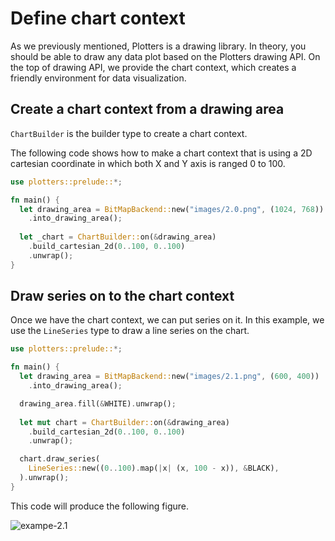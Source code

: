 # Define chart context

As we previously mentioned, Plotters is a drawing library. In theory, you should be able to draw any data plot based on the Plotters drawing API. On the top of drawing API, we provide the chart context, which creates a friendly environment for data visualization.

## Create a chart context from a drawing area

`ChartBuilder` is the builder type to create a chart context.

The following code shows how to make a chart context that is using a 
2D cartesian coordinate in which both X and Y axis is ranged 0 to 100.

```rust
use plotters::prelude::*;

fn main() {
  let drawing_area = BitMapBackend::new("images/2.0.png", (1024, 768))
    .into_drawing_area();
  
  let _chart = ChartBuilder::on(&drawing_area)
    .build_cartesian_2d(0..100, 0..100)
    .unwrap();
}
```

## Draw series on to the chart context

Once we have the chart context, we can put series on it. 
In this example, we use the `LineSeries` type to draw a line series on the
chart. 

```rust
use plotters::prelude::*;

fn main() {
  let drawing_area = BitMapBackend::new("images/2.1.png", (600, 400))
    .into_drawing_area();

  drawing_area.fill(&WHITE).unwrap();
  
  let mut chart = ChartBuilder::on(&drawing_area)
    .build_cartesian_2d(0..100, 0..100)
    .unwrap();

  chart.draw_series(
    LineSeries::new((0..100).map(|x| (x, 100 - x)), &BLACK),
  ).unwrap();
}
```

This code will produce the following figure. 

![exampe-2.1](../../images/2.1.png)
